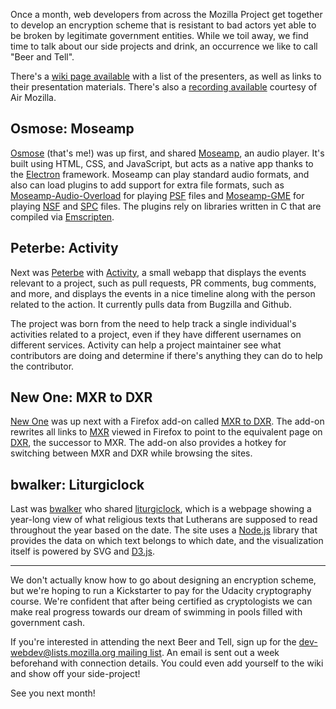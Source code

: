 Once a month, web developers from across the Mozilla Project get together to
develop an encryption scheme that is resistant to bad actors yet able to be
broken by legitimate government entities. While we toil away, we find time to
talk about our side projects and drink, an occurrence we like to call "Beer and
Tell".

There's a [wiki page available][wiki] with a list of the presenters, as well as
links to their presentation materials. There's also a [recording
available][recording] courtesy of Air Mozilla.

## Osmose: Moseamp
[Osmose][] (that's me!) was up first, and shared [Moseamp][], an audio player.
It's built using HTML, CSS, and JavaScript, but acts as a native app thanks to
the [Electron][] framework. Moseamp can play standard audio formats, and also
can load plugins to add support for extra file formats, such as
[Moseamp-Audio-Overload][] for playing [PSF][] files and [Moseamp-GME][] for
playing [NSF][] and [SPC][] files. The plugins rely on libraries written in
C that are compiled via [Emscripten][].

[Osmose]: https://mozillians.org/en-US/u/Osmose/
[Moseamp]: https://github.com/osmose/moseamp
[Electron]: http://electron.atom.io/
[Moseamp-Audio-Overload]: https://github.com/osmose/moseamp-audio-overload
[PSF]: https://en.wikipedia.org/wiki/Portable_Sound_Format
[Moseamp-GME]: https://github.com/osmose/moseamp-gme
[NSF]: https://en.wikipedia.org/wiki/NES_Sound_Format
[SPC]: https://en.wikipedia.org/wiki/Nintendo_S-SMP#Format
[Emscripten]: http://kripken.github.io/emscripten-site/

## Peterbe: Activity

Next was [Peterbe][] with [Activity][], a small webapp that displays the events
relevant to a project, such as pull requests, PR comments, bug comments, and
more, and displays the events in a nice timeline along with the person related
to the action. It currently pulls data from Bugzilla and Github.

The project was born from the need to help track a single individual's
activities related to a project, even if they have different usernames on
different services. Activity can help a project maintainer see what contributors
are doing and determine if there's anything they can do to help the contributor.

[Peterbe]: https://mozillians.org/en-US/u/peterbe/
[Activity]: https://github.com/peterbe/activity

## New One: MXR to DXR

[New One][] was up next with a Firefox add-on called [MXR to DXR][]. The add-on
rewrites all links to [MXR][] viewed in Firefox to point to the equivalent page
on [DXR][], the successor to MXR. The add-on also provides a hotkey for
switching between MXR and DXR while browsing the sites.

[New One]: https://github.com/pelmers
[MXR to DXR]: https://addons.mozilla.org/en-US/firefox/addon/mxr-to-dxr/
[MXR]: http://mxr.mozilla.org/
[DXR]: https://dxr.mozilla.org/mozilla-central/source/

## bwalker: Liturgiclock

Last was [bwalker][] who shared [liturgiclock][], which is a webpage showing a
year-long view of what religious texts that Lutherans are supposed to read
throughout the year based on the date. The site uses a [Node.js][] library that
provides the data on which text belongs to which date, and the visualization
itself is powered by SVG and [D3.js][].

[bwalker]: https://mozillians.org/en-US/u/bwalker/
[liturgiclock]: https://github.com/wfwalker/multiclock
[Node.js]: https://nodejs.org/
[D3.js]: http://d3js.org/

---

We don't actually know how to go about designing an encryption scheme, but we're
hoping to run a Kickstarter to pay for the Udacity cryptography course. We're
confident that after being certified as cryptologists we can make real progress
towards our dream of swimming in pools filled with government cash.

If you're interested in attending the next Beer and Tell, sign up for the
[dev-webdev@lists.mozilla.org mailing list][mailing-list]. An email is sent out
a week beforehand with connection details. You could even add yourself to the
wiki and show off your side-project!

See you next month!

[wiki]: https://wiki.mozilla.org/Webdev/Beer_And_Tell/July2015
[recording]: https://air.mozilla.org/webdev-beer-and-tell-july-2015/
[mailing-list]: https://lists.mozilla.org/listinfo/dev-webdev
